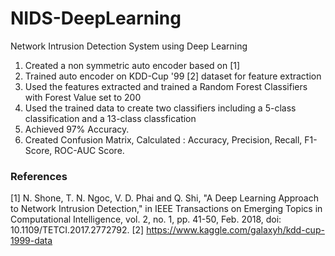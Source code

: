 # NIDS-DeepLearning
Network Intrusion Detection System using Deep Learning
1. Created a non symmetric auto encoder based on [1]
2. Trained auto encoder on KDD-Cup '99 [2] dataset for feature extraction
3. Used the features extracted and trained a Random Forest Classifiers with Forest Value set to 200
  1. Used the trained data to create two classifiers including a 5-class classification and a 13-class classfication
4. Achieved 97% Accuracy.
5. Created Confusion Matrix, Calculated : Accuracy, Precision, Recall, F1-Score, ROC-AUC Score. 

### References
[1] N. Shone, T. N. Ngoc, V. D. Phai and Q. Shi, "A Deep Learning Approach to Network Intrusion Detection," in IEEE Transactions on Emerging Topics in Computational Intelligence, vol. 2, no. 1, pp. 41-50, Feb. 2018, doi: 10.1109/TETCI.2017.2772792.
[2] https://www.kaggle.com/galaxyh/kdd-cup-1999-data
